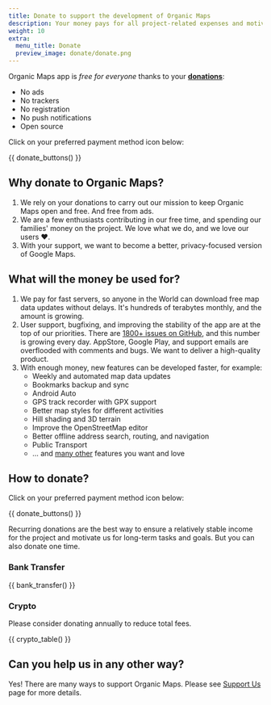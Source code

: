 ```yaml
---
title: Donate to support the development of Organic Maps
description: Your money pays for all project-related expenses and motivates us to improve Organic Maps.
weight: 10
extra:
  menu_title: Donate
  preview_image: donate/donate.png
---
```


Organic Maps app is _free for everyone_ thanks to your **[donations][stripe]**:

- No ads
- No trackers
- No registration
- No push notifications
- Open source

Click on your preferred payment method icon below:

{{ donate_buttons() }}

## Why donate to Organic Maps?

1. We rely on your donations to carry out our mission to keep Organic Maps open and free.
   And free from ads.
2. We are a few enthusiasts contributing in our free time, and spending our families' money on the project.
   We love what we do, and we love our users ❤️.
3. With your support, we want to become a better, privacy-focused version of Google Maps.

## What will the money be used for?

1. We pay for fast servers, so anyone in the World can download free map data updates without delays.
   It's hundreds of terabytes monthly, and the amount is growing.
2. User support, bugfixing, and improving the stability of the app are at the top of our priorities.
   There are [1800+ issues on GitHub][github issues], and this number is growing every day.
   AppStore, Google Play, and support emails are overflooded with comments and bugs. We want to deliver a high-quality product.
3. With enough money, new features can be developed faster, for example:
   - Weekly and automated map data updates
   - Bookmarks backup and sync
   - Android Auto
   - GPS track recorder with GPX support
   - Better map styles for different activities
   - Hill shading and 3D terrain
   - Improve the OpenStreetMap editor
   - Better offline address search, routing, and navigation
   - Public Transport
   - … and [many other][github issues] features you want and love

## How to donate?

Click on your preferred payment method icon below:

{{ donate_buttons() }}

Recurring donations are the best way to ensure a relatively stable income for
the project and motivate us for long-term tasks and goals. But you can also
donate one time.

### Bank Transfer

{{ bank_transfer() }}

### Crypto

Please consider donating annually to reduce total fees.

{{ crypto_table() }}

## Can you help us in any other way?

Yes! There are many ways to support Organic Maps. Please see
[Support Us](@/support-us/index.md) page for more details.

[stripe]: https://donate.organicmaps.app/ "Donate via Stripe"
[github issues]: https://github.com/organicmaps/organicmaps/issues "GitHub Issues"
